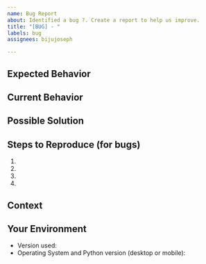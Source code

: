 ```yaml
---
name: Bug Report
about: Identified a bug ?. Create a report to help us improve.
title: "[BUG] - "
labels: bug
assignees: bijujoseph

---
```

<!--
  Before opening a new issue, please search existing issues:  https://github.com/CMSgov/qpp-eu-data/issues
-->

## Expected Behavior
<!--- If you're describing a bug, tell us what should happen -->

## Current Behavior
<!--- If describing a bug, tell us what happens instead of the expected behavior -->

## Possible Solution
<!--- Not obligatory, but suggest a fix/reason for the bug, -->

## Steps to Reproduce (for bugs)
<!--- Provide a link to a live example, or an unambiguous set of steps to -->
<!--- reproduce this bug. Include code to reproduce, if relevant -->
1.
2.
3.
4.

## Context
<!--- How has this issue affected you? What are you trying to accomplish? -->
<!--- Providing context helps us come up with a solution that is most useful in the real world -->

## Your Environment
<!--- Include as many relevant details about the environment you experienced the bug in -->
* Version used:
* Operating System and Python version (desktop or mobile):
